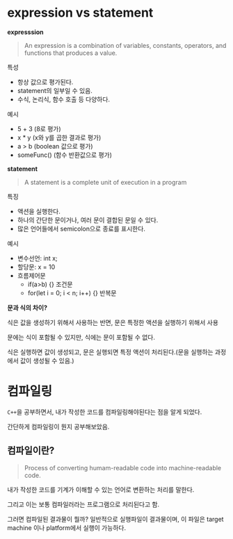 # expression vs statement

**expresssion**

> An expression is a combination of variables, constants, operators, and functions that produces a value.

특성

- 항상 값으로 평가된다.
- statement의 일부일 수 있음.
- 수식, 논리식, 함수 호출 등 다양하다.

예시

- 5 + 3 (8로 평가)
- x \* y (x와 y를 곱한 결과로 평가)
- a > b (boolean 값으로 평가)
- someFunc() (함수 반환값으로 평가)

**statement**

> A statement is a complete unit of execution in a program

특징

- 액션을 실행한다.
- 하나의 간단한 문이거나, 여러 문이 결합된 문일 수 있다.
- 많은 언어들에서 semicolon으로 종료를 표시한다.

예시

- 변수선언: int x;
- 할당문: x = 10
- 흐름제어문
  - if(a>b) {} 조건문
  - for(let i = 0; i < n; i++) {} 반복문

**문과 식의 차이?**

식은 값을 생성하기 위해서 사용하는 반면, 문은 특정한 액션을 실행하기 위해서 사용

문에는 식이 포함될 수 있지만, 식에는 문이 포함될 수 없다.

식은 실행하면 값이 생성되고, 문은 실행되면 특정 액션이 처리된다.(문을 실행하는 과정에서 값이 생성될 수 있음.)

# 컴파일링

`C++`을 공부하면서, 내가 작성한 코드를 컴파일링해야된다는 점을 알게 되었다.

간단하게 컴파일링이 뭔지 공부해보았음.

## 컴파일이란?

> Process of converting humam-readable code into machine-readable code.

내가 작성한 코드를 기계가 이해할 수 있는 언어로 변환하는 처리를 말한다.

그리고 이는 보통 컴파일러라는 프로그램으로 처리된다고 함.

그러면 컴파일된 결과물이 뭘까? 일반적으로 실행파일이 결과물이며, 이 파일은 target machine 이나 platform에서 실행이 가능하다.
